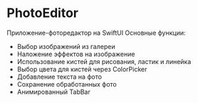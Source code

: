# PhotoEditor

Приложение-фоторедактор на SwiftUI
Основные функции:
- Выбор изображений из галереи
- Наложение эффектов на изображение
- Использование кистей для рисования, ластик и линейка
- Выбор цвета для кистей через ColorPicker
- Добавление текста на фото
- Сохранение обработанных фото
- Анимированный TabBar

